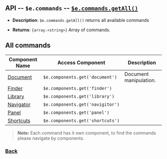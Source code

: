 ## API -- `$e.commands` -- [`$e.commands.getAll()`](api---ecommands-full.md#getAll)
*  **Description**: `$e.commands.getAll()` returns all available commands

*  **Returns**: `{array.<string>}` Array of commands.

## All commands
| Component Name                           | Access Component                 | Description         
|------------------------------------------|--------------------------------- |-----------------------
| [Document](component---edocument.md)     | `$e.components.get('document')`  | Document manipulation. 
| [Finder](#component---efinder.md)        | `$e.components.get('finder')`    |    
| [Library](#component---elibrary.md)      | `$e.components.get('library')`   |  
| [Navigator](#component---enavigaitor.md) | `$e.components.get('navigitor')` |    
| [Panel](#component---epanel.md)          | `$e.components.get('panel')`     |    
| [Shortcuts](#component---eshortcuts.md)  | `$e.components.get('shortcuts')` |    

> **Note:** Each command has it own component, to find the commands please navigate by components.

### [Back](api---ecommands.md) 
